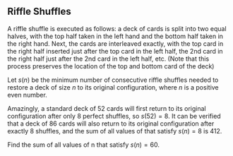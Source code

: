 ## Riffle Shuffles

A riffle shuffle is executed as follows: a deck of cards is split into two equal halves, with the top half taken in the left hand and the bottom half taken in the right hand. Next, the cards are interleaved exactly, with the top card in the right half inserted just after the top card in the left half, the 2nd card in the right half just after the 2nd card in the left half, etc. (Note that this process preserves the location of the top and bottom card of the deck)

Let $s(n)$ be the minimum number of consecutive riffle shuffles needed to restore a deck of size $n$ to its original configuration, where $n$ is a positive even number.

Amazingly, a standard deck of $52$ cards will first return to its original configuration after only $8$ perfect shuffles, so $s(52)=8$. It can be verified that a deck of $86$ cards will also return to its original configuration after exactly $8$ shuffles, and the sum of all values of  that satisfy $s(n)=8$ is $412$.

Find the sum of all values of n that satisfy $s(n)=60$.
